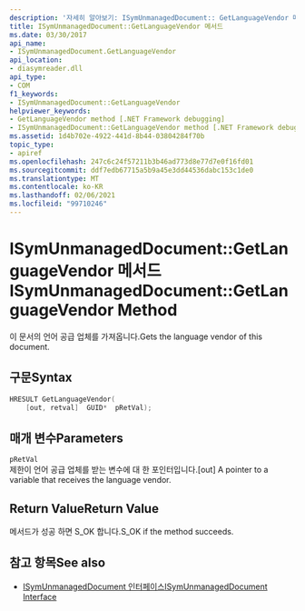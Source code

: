 ```yaml
---
description: '자세히 알아보기: ISymUnmanagedDocument:: GetLanguageVendor 메서드'
title: ISymUnmanagedDocument::GetLanguageVendor 메서드
ms.date: 03/30/2017
api_name:
- ISymUnmanagedDocument.GetLanguageVendor
api_location:
- diasymreader.dll
api_type:
- COM
f1_keywords:
- ISymUnmanagedDocument::GetLanguageVendor
helpviewer_keywords:
- GetLanguageVendor method [.NET Framework debugging]
- ISymUnmanagedDocument::GetLanguageVendor method [.NET Framework debugging]
ms.assetid: 1d4b702e-4922-441d-8b44-03804284f70b
topic_type:
- apiref
ms.openlocfilehash: 247c6c24f57211b3b46ad773d8e77d7e0f16fd01
ms.sourcegitcommit: ddf7edb67715a5b9a45e3dd44536dabc153c1de0
ms.translationtype: MT
ms.contentlocale: ko-KR
ms.lasthandoff: 02/06/2021
ms.locfileid: "99710246"
---
```

# <a name="isymunmanageddocumentgetlanguagevendor-method"></a><span data-ttu-id="a4bb1-103">ISymUnmanagedDocument::GetLanguageVendor 메서드</span><span class="sxs-lookup"><span data-stu-id="a4bb1-103">ISymUnmanagedDocument::GetLanguageVendor Method</span></span>

<span data-ttu-id="a4bb1-104">이 문서의 언어 공급 업체를 가져옵니다.</span><span class="sxs-lookup"><span data-stu-id="a4bb1-104">Gets the language vendor of this document.</span></span>  
  
## <a name="syntax"></a><span data-ttu-id="a4bb1-105">구문</span><span class="sxs-lookup"><span data-stu-id="a4bb1-105">Syntax</span></span>  
  
```cpp  
HRESULT GetLanguageVendor(  
    [out, retval]  GUID*  pRetVal);  
```  
  
## <a name="parameters"></a><span data-ttu-id="a4bb1-106">매개 변수</span><span class="sxs-lookup"><span data-stu-id="a4bb1-106">Parameters</span></span>  

 `pRetVal`  
 <span data-ttu-id="a4bb1-107">제한이 언어 공급 업체를 받는 변수에 대 한 포인터입니다.</span><span class="sxs-lookup"><span data-stu-id="a4bb1-107">[out] A pointer to a variable that receives the language vendor.</span></span>  
  
## <a name="return-value"></a><span data-ttu-id="a4bb1-108">Return Value</span><span class="sxs-lookup"><span data-stu-id="a4bb1-108">Return Value</span></span>  

 <span data-ttu-id="a4bb1-109">메서드가 성공 하면 S_OK 합니다.</span><span class="sxs-lookup"><span data-stu-id="a4bb1-109">S_OK if the method succeeds.</span></span>  
  
## <a name="see-also"></a><span data-ttu-id="a4bb1-110">참고 항목</span><span class="sxs-lookup"><span data-stu-id="a4bb1-110">See also</span></span>

- [<span data-ttu-id="a4bb1-111">ISymUnmanagedDocument 인터페이스</span><span class="sxs-lookup"><span data-stu-id="a4bb1-111">ISymUnmanagedDocument Interface</span></span>](isymunmanageddocument-interface.md)

